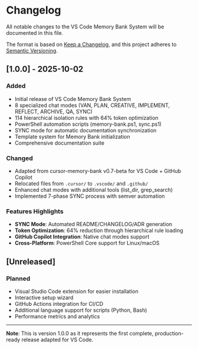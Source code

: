 # Changelog

All notable changes to the VS Code Memory Bank System will be documented in this file.

The format is based on [Keep a Changelog](https://keepachangelog.com/en/1.0.0/),
and this project adheres to [Semantic Versioning](https://semver.org/spec/v2.0.0.html).

## [1.0.0] - 2025-10-02

### Added
- Initial release of VS Code Memory Bank System
- 8 specialized chat modes (VAN, PLAN, CREATIVE, IMPLEMENT, REFLECT, ARCHIVE, QA, SYNC)
- 114 hierarchical isolation rules with 64% token optimization
- PowerShell automation scripts (memory-bank.ps1, sync.ps1)
- SYNC mode for automatic documentation synchronization
- Template system for Memory Bank initialization
- Comprehensive documentation suite

### Changed
- Adapted from cursor-memory-bank v0.7-beta for VS Code + GitHub Copilot
- Relocated files from `.cursor/` to `.vscode/` and `.github/`
- Enhanced chat modes with additional tools (list_dir, grep_search)
- Implemented 7-phase SYNC process with semver automation

### Features Highlights
- **SYNC Mode**: Automated README/CHANGELOG/ADR generation
- **Token Optimization**: 64% reduction through hierarchical rule loading
- **GitHub Copilot Integration**: Native chat modes support
- **Cross-Platform**: PowerShell Core support for Linux/macOS

## [Unreleased]

### Planned
- Visual Studio Code extension for easier installation
- Interactive setup wizard
- GitHub Actions integration for CI/CD
- Additional language support for scripts (Python, Bash)
- Performance metrics and analytics

---

**Note**: This is version 1.0.0 as it represents the first complete, production-ready release adapted for VS Code.
